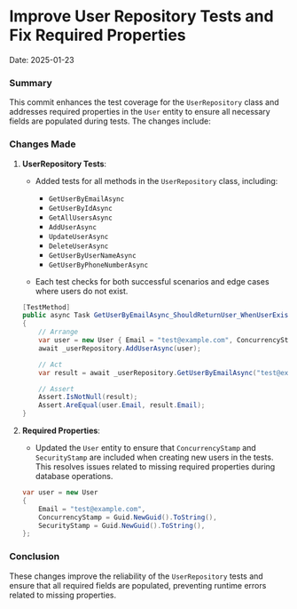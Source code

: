 # Improve User Repository Tests and Fix Required Properties

Date: 2025-01-23

### Summary
This commit enhances the test coverage for the `UserRepository` class and addresses required properties in the `User` entity to ensure all necessary fields are populated during tests. The changes include:

### Changes Made

1. **UserRepository Tests**: 
   - Added tests for all methods in the `UserRepository` class, including:
     - `GetUserByEmailAsync`
     - `GetUserByIdAsync`
     - `GetAllUsersAsync`
     - `AddUserAsync`
     - `UpdateUserAsync`
     - `DeleteUserAsync`
     - `GetUserByUserNameAsync`
     - `GetUserByPhoneNumberAsync`
   
   - Each test checks for both successful scenarios and edge cases where users do not exist.

   ```csharp
   [TestMethod]
   public async Task GetUserByEmailAsync_ShouldReturnUser_WhenUserExists()
   {
       // Arrange
       var user = new User { Email = "test@example.com", ConcurrencyStamp = Guid.NewGuid().ToString(), SecurityStamp = Guid.NewGuid().ToString() };
       await _userRepository.AddUserAsync(user);

       // Act
       var result = await _userRepository.GetUserByEmailAsync("test@example.com");

       // Assert
       Assert.IsNotNull(result);
       Assert.AreEqual(user.Email, result.Email);
   }
   ```

2. **Required Properties**: 
   - Updated the `User` entity to ensure that `ConcurrencyStamp` and `SecurityStamp` are included when creating new users in the tests. This resolves issues related to missing required properties during database operations.

   ```csharp
   var user = new User
   {
       Email = "test@example.com",
       ConcurrencyStamp = Guid.NewGuid().ToString(),
       SecurityStamp = Guid.NewGuid().ToString(),
   };
   ```

### Conclusion
These changes improve the reliability of the `UserRepository` tests and ensure that all required fields are populated, preventing runtime errors related to missing properties.
